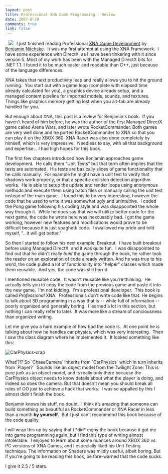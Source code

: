 ```yaml
--- 
layout: post
title: Professional XNA Game Programming - Review
date: 2007-8-30
comments: true
link: false
---
```

<p><img src="/images/xna_2Dbook.jpg" hspace="10"  border="0"  />I just finished reading Professional <a href="http://www.amazon.com/Professional-XNA-Game-Programming-Windows/dp/0470126779/ref=pd_bbs_sr_1/104-8400577-8532738?ie=UTF8&amp;s=books&amp;qid=1188482950&amp;sr=8-1">XNA Game Development</a> by <a href="http://abi.exdream.com/">Benjamin Nitchske</a>.&nbsp; It was my first attempt at using the XNA Framework.&nbsp; I have some experience with DirectX, as I have been tinkering with it since version 5. Most of my work has been with the Managed DirectX bits for .NET 1.1. I found it to be much easier and readable than C++, just because of the language differences.</p><p>XNA takes that next productivity leap and really allows you to hit the ground running.&nbsp; You start out with a game loop (complete with elapsed time already calculated for you), a graphics device already setup, and a managed content pipeline for imported models, sounds, and textures.&nbsp; Things like graphics memory getting lost when you alt-tab are already handled for you.</p><p>But enough about XNA, this post is a review for Benjamin's book.&nbsp; If you haven't heard of him before, he was the author of the first Managed DirectX game called Arena Wars, and later wrote RocketCommander. Both games are very well done and he ported RocketCommander to XNA so that you can play it on the XBOX 360. XNA Racer was also done completely by himself, which is very impressive.&nbsp; Needless to say, with all that background and expertise... I had high hopes for this book.</p><p>The first few chapters introduced how Benjamin approaches game development.&nbsp; He calls them "Unit Tests" but that term often implies that the tests are automated.&nbsp; His tests are basically slices of game functionality that he calls manually.&nbsp; For example he might have a unit test to verify that shadows work properly, or that a specific collision detection algorithm works.&nbsp; He is able to setup the update and render loops using anonymous methods and execute them using batch files or manually calling the unit test instead of the main game.&nbsp; I found this to be very interesting, however the code that he used to write it was somewhat ugly and unintuitive.&nbsp; I coded the Pong game following his coding style and was disappointed the whole way through it.&nbsp; While he does say that we will utilize better code for the next game, the code he wrote here was inexcusably bad. I got the game working, however new features and modifications would prove to be difficult because it is just spaghetti code.&nbsp; I swallowed my pride and told myself, ".. it will get better."</p><p>So then I started to follow his next example: Breakout.&nbsp; I have built breakout before using Managed DirectX, and it was quite fun.&nbsp; I was disappointed to find out that he didn't really <em>buid</em> the game through the book, he rather took the reader on an exploration of code already written. And he was true to his word, the code pulled a lot of functionality into "helper" classes which made them reusable.&nbsp; And yes, the code was still horrid.</p><p>I mentioned reusable code.&nbsp; It wasn't reusable like you're thinking.&nbsp; He actually tells you to copy the code from the previous game and paste it into the new game.&nbsp; I'm not kidding.&nbsp; I'm a professional developer.&nbsp; This book is called&nbsp;<em>Professional</em> XNA.&nbsp; Professionals don't write code like that. He begins to talk about 3D programming in a way that is -- while full of information -- poorly organized and generally boring.&nbsp; I learned a lot in this section, but nothing I can really refer to later.&nbsp; It was more like a stream of conciousness than organized writing. </p><p>Let me give you a hard example of how bad the code is.&nbsp; At one point he is talking about how he handles car physics, which was very interesting.&nbsp; Then I saw the class diagram where he implemented it.&nbsp; It looked something like this: </p><p><img src="/images/carPhysics_2Dcrap_small.jpg" alt="CarPhysics-crap"  border="0"  /></p><p>What!?!? So `ChaseCamera` inherits from `CarPhysics` which in turn inherits from `Player?`&nbsp; Sounds like an object model from the Twilight Zone. This is pure junk as an object model, and is really only there because the CarPhysics object needs to know details about what the player is doing, and indeed so does the camera. But that doesn't mean you should break all rules of OO just to achieve a hack that works.&nbsp; I was so appalled by this I almost didn't finish the book.</p><p>Benjamin knows his stuff, no doubt.&nbsp; I think it&rsquo;s amazing that someone can build something as beautiful as RocketCommander or XNA Racer in less than a month <strong>by yourself</strong>.&nbsp; But I just can&rsquo;t recommend this book because of the code quality.</p><p>I will wrap this up by saying that I *did* enjoy the book because it got me into game programming again, but I find this type of writing almost intolerable.&nbsp; I enjoyed to learn about some nuances around XBOX 360 vs. PC versions of XNA Games, and I especially liked his Unit Testing technique. The information on Shaders was mildly useful, albeit boring. But if you're going to be reading this book, be fore-warned that the code sucks.</p><p>I give it 2.5 / 5 stars. </p>
